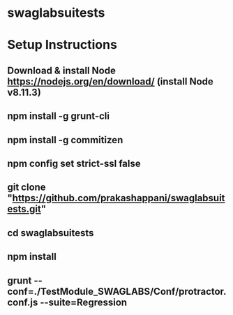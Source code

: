 # swaglabsuitests
# Setup Instructions
##	Download & install Node  https://nodejs.org/en/download/  (install Node v8.11.3)
##	npm install -g grunt-cli
##	npm install -g commitizen
##	npm config set strict-ssl false
##  	git clone "https://github.com/prakashappani/swaglabsuitests.git"
##	cd swaglabsuitests
##	npm install
##	grunt --conf=./TestModule_SWAGLABS/Conf/protractor.conf.js --suite=Regression
